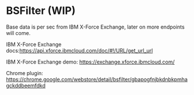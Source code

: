 # BSFilter (WIP)

Base data is per sec from IBM X-Force Exchange, later on more endpoints will come.

IBM X-Force Exchange docs:https://api.xforce.ibmcloud.com/doc/#!/URL/get_url_url

IBM X-Force Exchange demo: https://exchange.xforce.ibmcloud.com/


Chrome plugin: https://chrome.google.com/webstore/detail/bsfilter/gbapogfnjbkdnbkpmhagckddbeemfdkd
